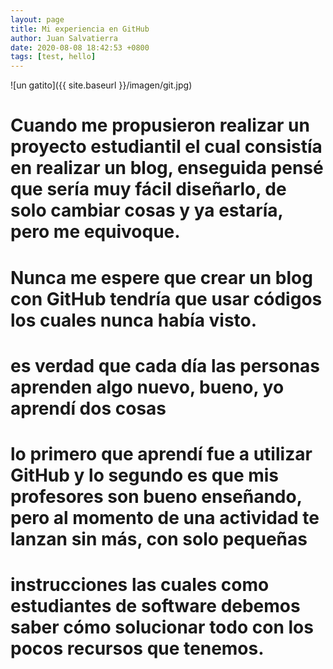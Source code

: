 ```yaml
---
layout: page
title: Mi experiencia en GitHub
author: Juan Salvatierra
date: 2020-08-08 18:42:53 +0800
tags: [test, hello]
---
```

 
![un gatito]({{ site.baseurl }}/imagen/git.jpg)
 
# Cuando me propusieron realizar un proyecto estudiantil el cual consistía en realizar un blog, enseguida pensé que sería muy fácil diseñarlo, de solo cambiar cosas y ya estaría, pero me equivoque. 
# Nunca me espere que crear un blog con GitHub tendría que usar códigos los cuales nunca había visto.
# es verdad que cada día las personas aprenden algo nuevo, bueno, yo aprendí dos cosas
# lo primero que aprendí fue a utilizar GitHub y lo segundo es que mis profesores son bueno enseñando, pero al momento de una actividad te lanzan sin más, con solo pequeñas 
# instrucciones las cuales como estudiantes de software debemos saber cómo solucionar todo con los pocos recursos que tenemos.  


